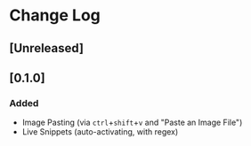 # Change Log

## [Unreleased]

## [0.1.0]

### Added

-   Image Pasting (via `ctrl`+`shift`+`v` and "Paste an Image File")
-   Live Snippets (auto-activating, with regex)
